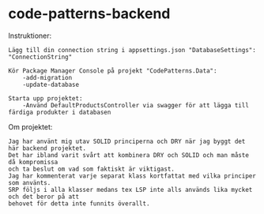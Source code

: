 # code-patterns-backend

Instruktioner:

	Lägg till din connection string i appsettings.json "DatabaseSettings": "ConnectionString"

	Kör Package Manager Console på projekt "CodePatterns.Data":
		-add-migration
		-update-database

	Starta upp projektet:
		-Använd DefaultProductsController via swagger för att lägga till färdiga produkter i databasen


Om projektet:
	
	Jag har använt mig utav SOLID principerna och DRY när jag byggt det här backend projektet.
	Det har ibland varit svårt att kombinera DRY och SOLID och man måste då kompromissa
	och ta beslut om vad som faktiskt är viktigast.
	Jag har kommenterat varje separat klass kortfattat med vilka principer som använts.
	SRP följs i alla klasser medans tex LSP inte alls används lika mycket och det beror på att
	behovet för detta inte funnits överallt. 
